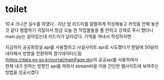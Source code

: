 # toilet


10.4 크나큰 실수를 하였다..  지난 밤 리드미를 알뜰하게 작성해놓고 커밋을 안해 놓은 것 같다 
병합하기 귀찮아서 방금 오늘 한 작업물들을 풀 안하고 강제로 푸시 했더니 main.py는 살아있는데 리드미가 날라갔다.
기억을 꺼내서 작성하자면

지금까지 공공화장실 api를 사용할려고 사설사이트 api로 시도했다가 한달에 50달러 내라해서 방향을 전환하여 
경기데이터드림(https://data.gg.go.kr/portal/mainPage.do)의 공공api를 사용하여서  
현재 내가 원하는 방향인 api를 따와서 streamlit을 이용 간단한 웹사이트에 보여주는 방법을 성공시켰다
